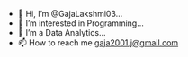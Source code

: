 - 👋 Hi, I’m @GajaLakshmi03...
- 👀 I’m interested in Programming...
- 🌱 I’m a Data Analytics... 
- 📫 How to reach me gaja2001.j@gmail.com

<!---
GajaLakshmi03/GajaLakshmi03 is a ✨ special ✨ repository because its `README.md` (this file) appears on your GitHub profile.
You can click the Preview link to take a look at your changes.
--->
